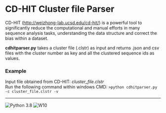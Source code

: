  # CD-HIT Cluster file Parser
CD-HIT (http://weizhong-lab.ucsd.edu/cd-hit/) is a powerful tool to significantly reduce the computational and manual efforts in many sequence analysis tasks, understanding the data structure and correct the bias within a dataset.  

**cdhitparser.py** takes a cluster file (.clstr) as input and returns .json and csv files with the cluster number as key and all the clustered sequence ids as values.

### Example
Input file obtained from CD-HIT:  *cluster_file.clstr*   
Run the following command within windows CMD:  `>python cdhitparser.py -c cluster_file.clstr -v`
- - - -
![Python 3.8](https://img.shields.io/badge/Python-3.8-brightgreen) ![W10](https://img.shields.io/badge/Windows10-x64-blue)
